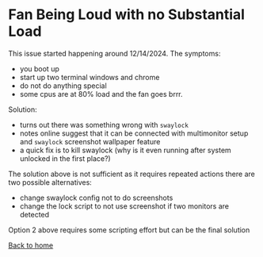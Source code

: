 # Fan Being Loud with no Substantial Load

This issue started happening around 12/14/2024. The symptoms:
- you boot up
- start up two terminal windows and chrome
- do not do anything special
- some cpus are at 80% load and the fan goes brrr.

Solution:
- turns out there was something wrong with `swaylock`
- notes online suggest that it can be connected with multimonitor setup and
  `swaylock` screenshot wallpaper feature
- a quick fix is to kill swaylock (why is it even running after system unlocked
  in the first place?)

The solution above is not sufficient as it requires repeated actions
there are two possible alternatives:
- change swaylock config not to do screenshots
- change the lock script to not use screenshot if two monitors are detected

Option 2 above requires some scripting effort but can be the final solution

[Back to home](./README.md)
